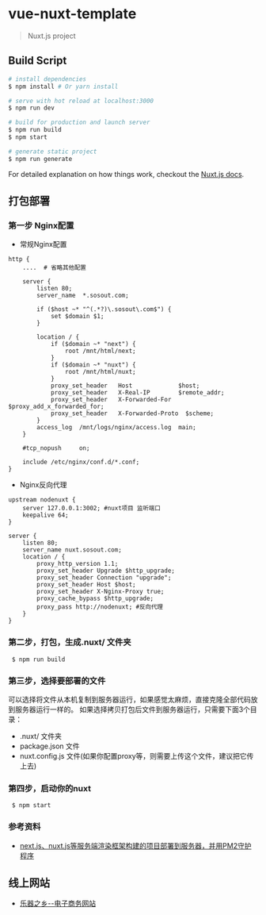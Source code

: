 # vue-nuxt-template

> Nuxt.js project

## Build Script

``` bash
# install dependencies
$ npm install # Or yarn install

# serve with hot reload at localhost:3000
$ npm run dev

# build for production and launch server
$ npm run build
$ npm start

# generate static project
$ npm run generate
```

For detailed explanation on how things work, checkout the [Nuxt.js docs](https://github.com/nuxt/nuxt.js).

## 打包部署

### 第一步 Nginx配置

* 常规Nginx配置

```
http {
    ....  # 省略其他配置
   
    server {
        listen 80;
        server_name  *.sosout.com;
        
        if ($host ~* "^(.*?)\.sosout\.com$") {
            set $domain $1;
        }

        location / {
            if ($domain ~* "next") {
                root /mnt/html/next;
            }
            if ($domain ~* "nuxt") {
                root /mnt/html/nuxt;
            }
            proxy_set_header   Host             $host;
            proxy_set_header   X-Real-IP        $remote_addr;
            proxy_set_header   X-Forwarded-For  $proxy_add_x_forwarded_for;
            proxy_set_header   X-Forwarded-Proto  $scheme;
        }
        access_log  /mnt/logs/nginx/access.log  main;
    }

    #tcp_nopush     on;

    include /etc/nginx/conf.d/*.conf;
}
```

* Nginx反向代理

```
upstream nodenuxt {
    server 127.0.0.1:3002; #nuxt项目 监听端口
    keepalive 64;
}

server {
    listen 80;
    server_name nuxt.sosout.com;
    location / {
        proxy_http_version 1.1;
        proxy_set_header Upgrade $http_upgrade;  
        proxy_set_header Connection "upgrade";
        proxy_set_header Host $host;
        proxy_set_header X-Nginx-Proxy true;
        proxy_cache_bypass $http_upgrade;
        proxy_pass http://nodenuxt; #反向代理
    }
}
```

### 第二步，打包，生成.nuxt/ 文件夹

```
 $ npm run build
```

### 第三步，选择要部署的文件

可以选择将文件从本机复制到服务器运行，如果感觉太麻烦，直接克隆全部代码放到服务器运行一样的。
如果选择拷贝打包后文件到服务器运行，只需要下面3个目录：

  * .nuxt/ 文件夹
  * package.json 文件
  * nuxt.config.js 文件(如果你配置proxy等，则需要上传这个文件，建议把它传上去)
  
### 第四步，启动你的nuxt

```
 $ npm start
```

### 参考资料

* [
next.js、nuxt.js等服务端渲染框架构建的项目部署到服务器，并用PM2守护程序
](https://segmentfault.com/a/1190000012774650)

## 线上网站

* [乐器之乡--电子商务网站](www.yueqizhixiang.com)
